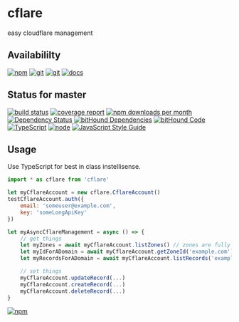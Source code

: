 # cflare
easy cloudflare management

## Availabililty
[![npm](https://push.rocks/assets/repo-button-npm.svg)](https://www.npmjs.com/package/cflare)
[![git](https://push.rocks/assets/repo-button-git.svg)](https://GitLab.com/pushrocks/cflare)
[![git](https://push.rocks/assets/repo-button-mirror.svg)](https://github.com/pushrocks/cflare)
[![docs](https://push.rocks/assets/repo-button-docs.svg)](https://pushrocks.gitlab.io/cflare/)

## Status for master
[![build status](https://GitLab.com/pushrocks/cflare/badges/master/build.svg)](https://GitLab.com/pushrocks/cflare/commits/master)
[![coverage report](https://GitLab.com/pushrocks/cflare/badges/master/coverage.svg)](https://GitLab.com/pushrocks/cflare/commits/master)
[![npm downloads per month](https://img.shields.io/npm/dm/cflare.svg)](https://www.npmjs.com/package/cflare)
[![Dependency Status](https://david-dm.org/pushrocks/cflare.svg)](https://david-dm.org/pushrocks/cflare)
[![bitHound Dependencies](https://www.bithound.io/github/pushrocks/cflare/badges/dependencies.svg)](https://www.bithound.io/github/pushrocks/cflare/master/dependencies/npm)
[![bitHound Code](https://www.bithound.io/github/pushrocks/cflare/badges/code.svg)](https://www.bithound.io/github/pushrocks/cflare)
[![TypeScript](https://img.shields.io/badge/TypeScript-2.x-blue.svg)](https://nodejs.org/dist/latest-v6.x/docs/api/)
[![node](https://img.shields.io/badge/node->=%206.x.x-blue.svg)](https://nodejs.org/dist/latest-v6.x/docs/api/)
[![JavaScript Style Guide](https://img.shields.io/badge/code%20style-standard-brightgreen.svg)](http://standardjs.com/)

## Usage
Use TypeScript for best in class instellisense.

```javascript
import * as cflare from 'cflare'

let myCflareAccount = new cflare.CflareAccount()
testCflareAccount.auth({
    email: 'someuser@example.com',
    key: 'someLongApiKey'
})

let myAsyncCflareManagement = async () => {
    // get things
    let myZones = await myCflareAccount.listZones() // zones are fully typed
    let myIdForADomain = await myCflareAccount.getZoneId('example.com') // type number
    let myRecordsForADomain = await myCflareAccount.listRecords('example.com') // records are fully typed

    // set things
    myCflareAccount.updateRecord(...)
    myCflareAccount.createRecord(...)
    myCflareAccount.deleteRecord(...)
}

```

[![npm](https://push.rocks/assets/repo-header.svg)](https://push.rocks)
